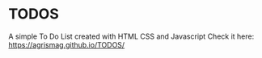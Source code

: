 # TODOS

A simple To Do List created with HTML CSS and Javascript
Check it here: https://agrismag.github.io/TODOS/
